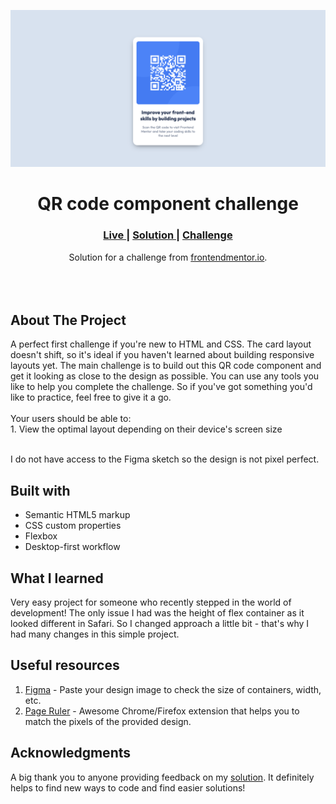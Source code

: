 <img src="./images/project%20preview.png?raw=true"></img>

<h1 align="center">QR code component challenge</h1>

<div align="center">
  <h3>
    <a href="https://wiseweb-works.github.io/qr-code-component/" color="white">
      Live
    </a>
    <span> | </span>
    <a href="https://www.frontendmentor.io/solutions/complete-qr-code-component-challenge-zOjobyzEPZ">
      Solution
    </a>
   <span> | </span>
    <a href="https://www.frontendmentor.io/challenges/qr-code-component-iux_sIO_H">
      Challenge
    </a>
  </h3>
</div>
<div align="center">
   Solution for a challenge from  <a href="https://www.frontendmentor.io/" target="_blank">frontendmentor.io</a>.
</div>
<br>
<br>
<br>

## About The Project

<p>A perfect first challenge if you're new to HTML and CSS. The card layout doesn't shift, so it's ideal if you haven't learned about building responsive layouts yet.
The main challenge is to build out this QR code component and get it looking as close to the design as possible.
You can use any tools you like to help you complete the challenge. So if you've got something you'd like to practice, feel free to give it a go.
<br><br>Your users should be able to:
<br>1. View the optimal layout depending on their device's screen size

<br>
<br> <p>I do not have access to the Figma sketch so the design is not pixel perfect.</p>

## Built with

- Semantic HTML5 markup
- CSS custom properties
- Flexbox
- Desktop-first workflow

## What I learned

Very easy project for someone who recently stepped in the world of development! The only issue I had was the height of flex container as it looked different in Safari. So I changed approach a little bit - that's why I had many changes in this simple project.

## Useful resources

1. <a href="https://www.figma.com/">Figma</a> - Paste your design image to check the size of containers, width, etc.
2. <a href="https://mybrowseraddon.com/page-ruler.html">Page Ruler</a> - Awesome Chrome/Firefox extension that helps you to match the pixels of the provided design.

## Acknowledgments

A big thank you to anyone providing feedback on my <a href="https://www.frontendmentor.io/solutions/complete-qr-code-component-challenge-zOjobyzEPZ">solution</a>. It definitely helps to find new ways to code and find easier solutions!
